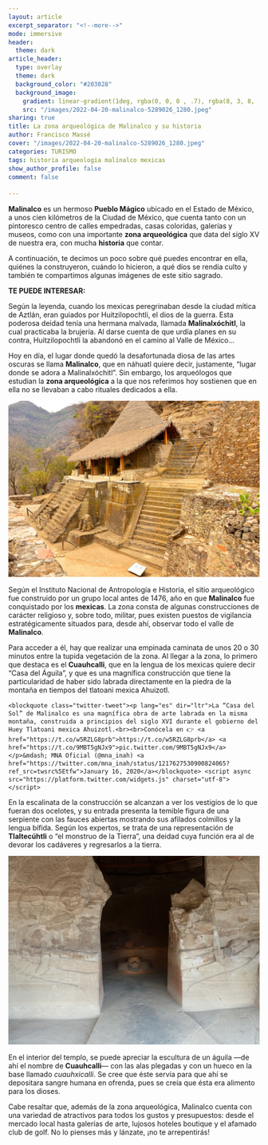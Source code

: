 ```yaml
---
layout: article
excerpt_separator: "<!--more-->"
mode: immersive
header:
  theme: dark
article_header:
  type: overlay
  theme: dark
  background_color: "#203028"
  background_image:
    gradient: linear-gradient(1deg, rgba(0, 0, 0 , .7), rgba(8, 3, 8, .9))
    src: "/images/2022-04-20-malinalco-5289026_1280.jpeg"
sharing: true
title: La zona arqueológica de Malinalco y su historia
author: Francisco Massé
cover: "/images/2022-04-20-malinalco-5289026_1280.jpeg"
categories: TURISMO
tags: historia arqueologia malinalco mexicas
show_author_profile: false
comment: false

---
```

**Malinalco** es un hermoso **Pueblo Mágico** ubicado en el Estado de México, a unos cien kilómetros de la Ciudad de México, que cuenta tanto con un pintoresco centro de calles empedradas, casas coloridas, galerías y museos, como con una importante **zona arqueológica** que data del siglo XV de nuestra era, con mucha **historia** que contar.

A continuación, te decimos un poco sobre qué puedes encontrar en ella, quiénes la construyeron, cuándo lo hicieron, a qué dios se rendía culto y también te compartimos algunas imágenes de este sitio sagrado.

**TE PUEDE INTERESAR:**

Según la leyenda, cuando los mexicas peregrinaban desde la ciudad mítica de Aztlán, eran guiados por Huitzilopochtli, el dios de la guerra. Esta poderosa deidad tenía una hermana malvada, llamada **Malinalxóchitl**, la cual practicaba la brujería. Al darse cuenta de que urdía planes en su contra, Huitzilopochtli la abandonó en el camino al Valle de México…

Hoy en día, el lugar donde quedó la desafortunada diosa de las artes oscuras se llama **Malinalco**, que en náhuatl quiere decir, justamente, “lugar donde se adora a Malinalxóchitl”. Sin embargo, los arqueólogos que estudian la **zona arqueológica** a la que nos referimos hoy sostienen que en ella no se llevaban a cabo rituales dedicados a ella.

![](/images/2022-04-20-20160424_malinalco.jpeg)

Según el Instituto Nacional de Antropología e Historia, el sitio arqueológico fue construido por un grupo local antes de 1476, año en que **Malinalco** fue conquistado por los **mexicas**. La zona consta de algunas construcciones de carácter religioso y, sobre todo, militar, pues existen puestos de vigilancia estratégicamente situados para, desde ahí, observar todo el valle de **Malinalco**.

Para acceder a él, hay que realizar una empinada caminata de unos 20 o 30 minutos entre la tupida vegetación de la zona. Al llegar a la zona, lo primero que destaca es el **Cuauhcalli**, que en la lengua de los mexicas quiere decir “Casa del Águila”, y que es una magnífica construcción que tiene la particularidad de haber sido labrada directamente en la piedra de la montaña en tiempos del tlatoani mexica Ahuizotl.

    <blockquote class="twitter-tweet"><p lang="es" dir="ltr">La “Casa del Sol” de Malinalco es una magnífica obra de arte labrada en la misma montaña, construida a principios del siglo XVI durante el gobierno del Huey Tlatoani mexica Ahuizotl.<br><br>Conócela en 👉 <a href="https://t.co/w5RZLG8prb">https://t.co/w5RZLG8prb</a> <a href="https://t.co/9MBT5gNJx9">pic.twitter.com/9MBT5gNJx9</a></p>&mdash; MNA Oficial (@mna_inah) <a href="https://twitter.com/mna_inah/status/1217627530900824065?ref_src=twsrc%5Etfw">January 16, 2020</a></blockquote> <script async src="https://platform.twitter.com/widgets.js" charset="utf-8"></script>

En la escalinata de la construcción se alcanzan a ver los vestigios de lo que fueran dos ocelotes, y su entrada presenta la temible figura de una serpiente con las fauces abiertas mostrando sus afilados colmillos y la lengua bífida. Según los expertos, se trata de una representación de **Tlaltecúhtli** o “el monstruo de la Tierra”, una deidad cuya función era al de devorar los cadáveres y regresarlos a la tierra.

![](/images/2022-04-20-1280px-zona_arqueologica_de_cuauhtinchan-_templo_cuauhcalli_-casa_del_sol-_o_-casa_de_las_aguilas-_interior.jpeg)

En el interior del templo, se puede apreciar la escultura de un águila —de ahí el nombre de **Cuauhcalli**— con las alas plegadas y con un hueco en la base llamado _cuauhxicalli_. Se cree que éste servía para que ahí se depositara sangre humana en ofrenda, pues se creía que ésta era alimento para los dioses.

Cabe resaltar que, además de la zona arqueológica, Malinalco cuenta con una variedad de atractivos para todos los gustos y presupuestos: desde el mercado local hasta galerías de arte, lujosos hoteles boutique y el afamado club de golf. No lo pienses más y lánzate, ¡no te arrepentirás!